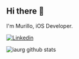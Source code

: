 ## Hi there 👋

I'm Murillo, iOS Developer.

[![Linkedin](https://img.shields.io/badge/-LinkedIn-222222?style=flat-square&logo=Linkedin&logoColor=white&link=https://www.linkedin.com/in/murillo-araujo/)](https://www.linkedin.com/in/murillo-araujo/)



![iaurg github stats](https://github-readme-stats.vercel.app/api?username=mr-araujo&show_icons=true&title_color=fff&icon_color=FFCC00&text_color=9f9f9f&bg_color=151515)
